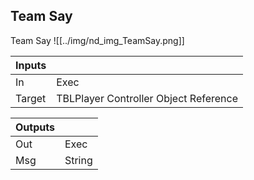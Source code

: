 ## Team Say
Team Say
![[../img/nd_img_TeamSay.png]]

|Inputs||
|--|--|
| In | Exec |
| Target | TBLPlayer Controller Object Reference |

|Outputs||
|--|--|
| Out | Exec |
| Msg | String |
